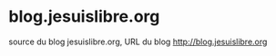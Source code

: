 blog.jesuislibre.org
====================

source du blog jesuislibre.org, URL du blog http://blog.jesuislibre.org
